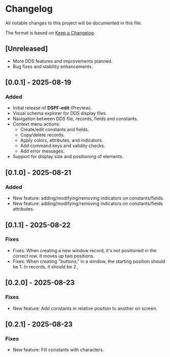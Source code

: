 # Changelog
All notable changes to this project will be documented in this file.

The format is based on [Keep a Changelog](https://keepachangelog.com/en/1.0.0/).

## [Unreleased]

- More DDS features and improvements planned.
- Bug fixes and stability enhancements.

## [0.0.1] - 2025-08-19
### Added
- Initial release of **DSPF-edit** (Preview).
- Visual schema explorer for DDS display files.
- Navigation between DDS file, records, fields and constants.
- Context menu actions:
  - Create/edit constants and fields.
  - Copy/delete records.
  - Apply colors, attributes, and indicators.
  - Add command keys and validity checks.
  - Add error messages.
- Support for display size and positioning of elements.

## [0.1.0] - 2025-08-21
### Added
- New feature: adding/modifying/removing indicators on constants/fields.
- New feature: adding/modifying/removing indicators on constants/fields attributes.

## [0.1.1] - 2025-08-22
### Fixes
- Fixes: When creating a new window record, it's not positioned in the correct row. It moves up two positions.
- Fixes: When creating "buttons," in a window, the starting position should be 1. In records, it should be 2., 

## [0.2.0] - 2025-08-23
### Fixes
- New feature: Add constants in relative position to another on screen.

## [0.2.1] - 2025-08-23
### Fixes
- New feature: Fill constants with characters.